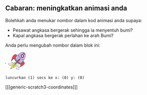 ## Cabaran: meningkatkan animasi anda

Bolehkah anda menukar nombor dalam kod animasi anda supaya:

+ Pesawat angkasa bergerak sehingga ia menyentuh bumi?
+ Kapal angkasa bergerak perlahan ke arah Bumi?

Anda perlu mengubah nombor dalam blok ini:

![Sprite Rocketship](images/sprite-spaceship.png)

```blocks3
luncurkan (1) secs ke x: (0) y: (0)
```

[[[generic-scratch3-coordinates]]]